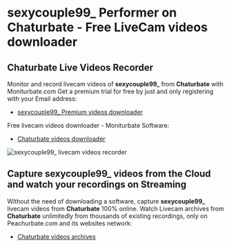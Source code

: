 # sexycouple99_ Performer on Chaturbate - Free LiveCam videos downloader

## Chaturbate Live Videos Recorder

Monitor and record livecam videos of **sexycouple99_** from **Chaturbate** with Moniturbate.com
Get a premium trial for free by just and only registering with your Email address:
* [sexycouple99_ Premium videos downloader](https://moniturbate.com/request-demo-licence-key.html)

Free livecam videos downloader - Moniturbate Software:
* [Chaturbate videos downloader](https://moniturbate.com/moniturbate-download-software.html)

![sexycouple99_ livecam videos recorder](https://peachurnet.com/templates/moniturbate-software.png)


## Capture sexycouple99_ videos from the Cloud and watch your recordings on Streaming

Without the need of downloading a software, capture **sexycouple99_** livecam videos from **Chaturbate** 100% online.
Watch Livecam archives from **Chaturbate** unlimitedly from thousands of existing recordings, only on Peachurbate.com and its websites network:
* [Chaturbate videos archives](https://peachurnet.com/)